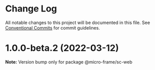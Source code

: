 # Change Log

All notable changes to this project will be documented in this file.
See [Conventional Commits](https://conventionalcommits.org) for commit guidelines.

# 1.0.0-beta.2 (2022-03-12)

**Note:** Version bump only for package @micro-frame/sc-web

